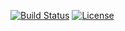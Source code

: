 [![Build Status](https://travis-ci.org/lennartkoopmann/nzyme.svg?branch=master)](https://travis-ci.org/lennartkoopmann/nzyme)
[![License](https://img.shields.io/github/license/lennartkoopmann/nzyme.svg)](https://www.gnu.org/licenses/gpl-3.0.txt)

